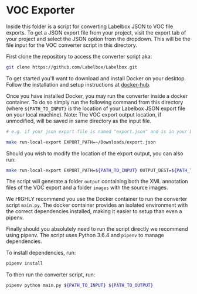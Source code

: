 # VOC Exporter

Inside this folder is a script for converting Labelbox JSON to VOC file exports. To get a JSON export file from your project, 
visit the export tab of your project and select the JSON option from the dropdown. This will be the file input for the VOC converter script in this directory. 

First clone the repository to access the converter script aka:
```sh
git clone https://github.com/Labelbox/Labelbox.git
```

To get started you'll want to download and install Docker on your desktop. 
Follow the installation and setup instructions at [docker-hub](https://www.docker.com/products/docker-desktop).

Once you have installed Docker, you may run the converter inside a docker container. To do so simply run the following command from this directory (where `${PATH_TO_INPUT}` is the location of your Labelbox JSON export file on your local machine). 
Note: The VOC export output location, if unmodified, will be saved in same directory as the input file.  
```sh
# e.g. if your json export file is named "export.json" and is in your Downloads directory

make run-local-export EXPORT_PATH=~/Downloads/export.json
```

Should you wish to modify the location of the export output, you can also run:
```sh
make run-local-export EXPORT_PATH=${PATH_TO_INPUT} OUTPUT_DEST=${PATH_TO_DESIRED_OUTPUT}
```

The script will generate a folder `output` containing both the XML annotation files of the VOC export and a folder `images` with the source images. 
 
We HIGHLY recommend you use the Docker container to run the converter script `main.py`.
The docker container provides an isolated environment with the correct dependencies installed, making it easier to setup than even a pipenv.

Finally should you absolutely need to run the script directly we recommend using pipenv. The script uses Python 3.6.4 and `pipenv` to manage dependencies.
                                                                              
To install dependencies, run:
```sh
pipenv install
```

To then run the converter script, run: 
```sh
pipenv python main.py ${PATH_TO_INPUT} ${PATH_TO_OUTPUT}
```
